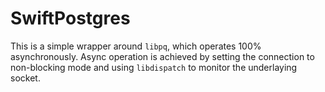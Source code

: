 # SwiftPostgres

This is a simple wrapper around `libpq`, which operates 100% asynchronously.
Async operation is achieved by setting the connection to non-blocking mode and
using `libdispatch` to monitor the underlaying socket.
